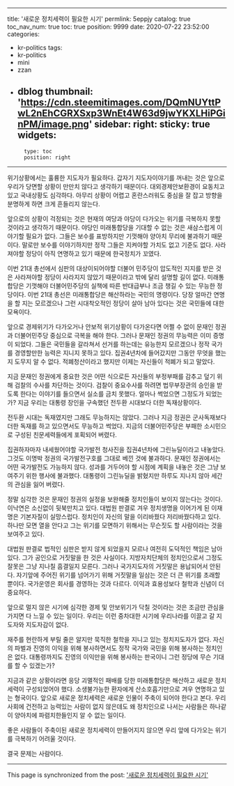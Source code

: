 
---
title: '새로운 정치세력이 필요한 시기'
permlink: 5eppjy
catalog: true
toc_nav_num: true
toc: true
position: 9999
date: 2020-07-22 23:52:00
categories:
- kr-politics
tags:
- kr-politics
- mini
- zzan
- dblog
thumbnail: 'https://cdn.steemitimages.com/DQmNUYttPwL2nEhCGRXSxp3WnEt4W63d9jwYKXLHiPGinPM/image.png'
sidebar:
    right:
        sticky: true
widgets:
    -
        type: toc
        position: right
---


위기상황에서는 훌륭한 지도자가 필요하다. 갑자기 지도자이야기를 꺼내는 것은 앞으로 우리가 당면할 상황이 만만치 않다고 생각하기 때문이다. 대외경제안보환경이 요동치고 있고 국내상황도 심각하다. 아무리 상황이 어렵고 혼란스러워도 중심을 잘 잡고 방향을 분명하게 하면 크게 흔들리지 않는다.

앞으로의 상황이 걱정되는 것은 현재의 여당과 야당이 다가오는 위기를 극복하지 못할 것이라고 생각하기 때문이다. 야당인 미래통합당을 기대할 수 없는 것은 새삼스럽게 이야기할 필요가 없다. 그들은 보수를 표방하지만 기껏해야 양아치 무리에 불과하기 때문이다. 말로만 보수를 이야기하지만 정작 그들은 지켜야할 가치도 없고 기준도 없다. 사라져야할 정당이 아직 연명하고 있기 때문에 한국정치가 꼬였다.

이번 21대 총선에서 심판의 대상이되어야할 더불어 민주당이 압도적인 지지를 받은 것은 사라져야할 정당이 사라지지 않았기 때문이라고 밖에 달리 설명할 길이 없다. 미래통합당은 기껏해야 더불어민주당의 실책에 따른 반대급부나 조금 챙길 수 있는 무능한 정당이다. 이번 21대 총선은 미래통합당은 해산하라는 국민의 명령이다. 당장 얼마간 연명을 할 지는 모르겠으나 그런 시대착오적인 정당이 살아 남아 있다는 것은 국민들에 대한 모욕이다.

앞으로 경제위기가 다가오거나 안보적 위기상황이 다가온다면 어쩔 수 없이 문재인 정권과 더불어민주당 중심으로 극복을 해야 한다. 그러나 문재인 정권의 무능력은 이미 증명이 되었다. 그들은 국민들을 갈라쳐서 선거를 하는데는 유능한지 모르겠으나 정작 국가를 경영할만한 능력은 지니지 못하고 있다. 집권4년차에 들어갔지만 그동안 무엇을 했는지 도무지 알 수 없다. 적폐청산이라고 했지만 이제는 자신들이 적폐가 되고 말았다.

지금 문재인 정권에게 중요한 것은 어떤 식으로든 자신들의 부정부패를 감추고 덮기 위해 검찰의 수사를 차단하는 것이다. 검찰이 중요수사를 하려면 법무부장관의 승인을 받도록 한다는 이야기를 들으면서 실소를 금치 못했다. 얼마나 썩었으면 그정도가 되었는가? 지금 우리는 대통령 장인을 구속했던 전두환 시대보다 더한 독재상황이다.

전두환 시대는 독재였지만 그래도 무능하지는 않았다. 그러나 지금 정권은 군사독재보다 더한 독재를 하고 있으면서도 무능하고 썩었다. 지금의 더불어민주당은 부패한 소시민으로 구성된 친문세력들에게 포획되어 버렸다.

집권하자마자 내세웠어야할 국가발전 청사진을 집권4년차에 그린뉴딜이라고 내놓았다. 그것도 이명박 정권의 국가발전구호를 그대로 베낀 것에 불과하다. 문재인 정권에서는 어떤 국가발전도 가능하지 않다. 성과를 거두어야 할 시점에 계획을 내놓은 것은 그냥 보여주기 위한 행사에 불과했다. 대통령이 그린뉴딜을 밝혔지만 하루도 지나지 않아 세간의 관심을 잃어 버렸다.

정말 심각한 것은 문재인 정권의 실정을 보완해줄 정치인들이 보이지 않는다는 것이다. 이낙연은 소신없이 뒷북만치고 있다. 대법원 판결로 겨우 정치생명을 이어가게 된 이재명은 기본자질이 실망스럽다. 정치인이 자신의 말을 이리바꿨다 저리바꿨다하고 있다. 하나만 모면 열을 안다고 그는 위기를 모면하기 위해서는 무슨짓도 할 사람이라는 것을 보여주고 있다.

대법원 판결로 법적인 심판은 받지 않게 되었을지 모르나 여전히 도덕적인 책임은 남아있다. 그가 공인으로 거짓말을 한 것은 사실이다. 지방자치단체의 정치인으로서 그정도 잘못은 그냥 지나칠 흠결일지 모른다. 그러나 국가지도자의 거짓말은 용납되어서 안된다. 자기앞에 주어진 위기를 넘어가기 위해 거짓말을 일삼는 것은 더 큰 위기를 초래할 뿐이다. 국가운영은 회사를 경영하는 것과 다르다. 이익과 효용성보다 철학과 신념이 더 중요하다.

앞으로 멀지 않은 시기에 심각한 경제 및 안보위기가 닥칠 것이라는 것은 조금만 관심을 가지면 다 느낄 수 있는 일이다. 우리는 이런 중차대한 시기에 우리나라를 이끌고 갈 지도자와 지도자감이 없다.

재주를 현란하게 부릴 줄은 알지만 묵직한 철학을 지니고 있는 정치지도자가 없다. 자신의 파벌과 진영의 이익을 위해 봉사하면서도 정작 국가와 국민을 위해 봉사하는 정치인은 없다. 대통령까지도 진영의 이익만을 위해 봉사하는 판국이니 그런 정당에 무슨 기대를 할 수 있겠는가?

지금과 같은 상황이라면 응당 괴멸적인 패배를 당한 미래통합당은 해산하고 새로운 정치세력이 구성되었어야 했다. 소생불가능한 환자에게 산소호흡기만으로 겨우 연명하고 있는 형국이다. 앞으로 새로운 정치세력은 새로운 인물이 주축이 되어야 한다고 본다. 우리사회에 건전하고 능력있는 사람이 없지 않은데도 왜 정치인으로 나서는 사람들은 하나같이 양아치에 파렴치한들인지 알 수 없는 일이다.

좋은 사람들이 주축이된 새로운 정치세력이 만들어지지 않으면 우리 앞에 다가오는 위기를 극복하기 어려울 것이다.

결국 문제는 사람이다.

- - -

This page is synchronized from the post: ['새로운 정치세력이 필요한 시기'](https://steemit.com/@oldstone/5eppjy)
